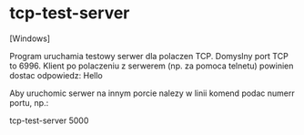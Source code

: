 # tcp-test-server
[Windows]

Program uruchamia testowy serwer dla polaczen TCP. Domyslny port TCP to 6996. Klient po polaczeniu z serwerem (np. za pomoca telnetu) powinien dostac odpowiedz: Hello

Aby uruchomic serwer na innym porcie nalezy w linii komend podac numerr portu, np.:

tcp-test-server 5000
